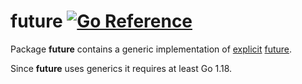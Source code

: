 future
[![Go Reference](https://pkg.go.dev/badge/github.com/solsw/future.svg)](https://pkg.go.dev/github.com/solsw/future/v2)
=======


Package **future** contains a generic implementation of [explicit](https://en.wikipedia.org/wiki/Futures_and_promises#Implicit_vs._explicit) [future](https://en.wikipedia.org/wiki/Futures_and_promises).

Since **future** uses generics it requires at least Go 1.18.